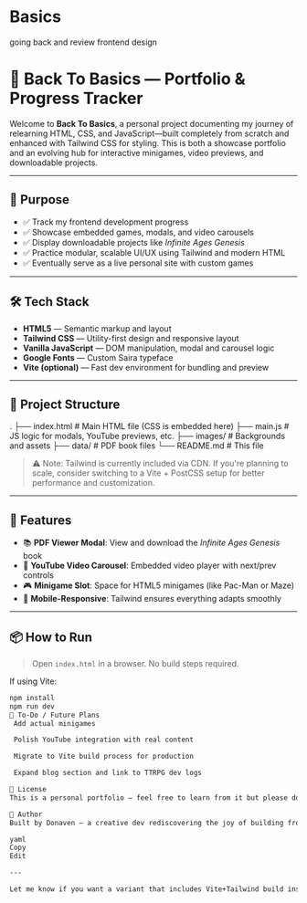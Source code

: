 # Basics
going back and review frontend design
# 📘 Back To Basics — Portfolio & Progress Tracker

Welcome to **Back To Basics**, a personal project documenting my journey of relearning HTML, CSS, and JavaScript—built completely from scratch and enhanced with Tailwind CSS for styling. This is both a showcase portfolio and an evolving hub for interactive minigames, video previews, and downloadable projects.

---

## 🚀 Purpose

- ✅ Track my frontend development progress
- ✅ Showcase embedded games, modals, and video carousels
- ✅ Display downloadable projects like *Infinite Ages Genesis*
- ✅ Practice modular, scalable UI/UX using Tailwind and modern HTML
- ✅ Eventually serve as a live personal site with custom games

---

## 🛠 Tech Stack

- **HTML5** — Semantic markup and layout
- **Tailwind CSS** — Utility-first design and responsive layout
- **Vanilla JavaScript** — DOM manipulation, modal and carousel logic
- **Google Fonts** — Custom Saira typeface
- **Vite (optional)** — Fast dev environment for bundling and preview

---

## 📂 Project Structure
.
├── index.html # Main HTML file (CSS is embedded here)
├── main.js # JS logic for modals, YouTube previews, etc.
├── images/ # Backgrounds and assets
├── data/ # PDF book files
└── README.md # This file

> ⚠️ Note: Tailwind is currently included via CDN. If you're planning to scale, consider switching to a Vite + PostCSS setup for better performance and customization.

---

## 📖 Features

- 📚 **PDF Viewer Modal**: View and download the *Infinite Ages Genesis* book
- 🎥 **YouTube Video Carousel**: Embedded video player with next/prev controls
- 🎮 **Minigame Slot**: Space for HTML5 minigames (like Pac-Man or Maze)
- 📱 **Mobile-Responsive**: Tailwind ensures everything adapts smoothly

---

## 📦 How to Run

> Open `index.html` in a browser. No build steps required.

If using Vite:

```bash
npm install
npm run dev
🔧 To-Do / Future Plans
 Add actual minigames

 Polish YouTube integration with real content

 Migrate to Vite build process for production

 Expand blog section and link to TTRPG dev logs

🤝 License
This is a personal portfolio — feel free to learn from it but please don’t clone it for commercial use.

🧠 Author
Built by Donaven — a creative dev rediscovering the joy of building from scratch.

yaml
Copy
Edit

---

Let me know if you want a variant that includes Vite+Tailwind build instructions or GitHub deployment steps.
